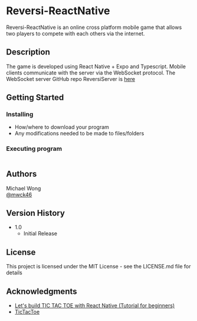 # Reversi-ReactNative

Reversi-ReactNative is an online cross platform mobile game that allows two players to compete with each others via the internet.  

## Description

The game is developed using React Native + Expo and Typescript. Mobile clients communicate with the server via the WebSocket protocol.  The WebSocket server GitHub repo ReversiServer is [here](https://github.com/mwck46/ReversiServer) 

## Getting Started

### Installing

* How/where to download your program
* Any modifications needed to be made to files/folders

### Executing program

```expo start
```


## Authors

Michael Wong   
[@mwck46](https://github.com/mwck46)

## Version History

* 1.0
    * Initial Release

## License

This project is licensed under the MIT License - see the LICENSE.md file for details

## Acknowledgments

* [Let's build TIC TAC TOE with React Native (Tutorial for beginners)](https://www.youtube.com/watch?v=Koi1Y_Gb_js)
* [TicTacToe](https://github.com/Savinvadim1312/TicTacToe)
